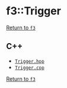 # f3::Trigger

[Return to `f3`](/docs/f3.md)

## C++

- [`Trigger.hpp`](/src/f3/Trigger.hpp)
- [`Trigger.cpp`](/src/f3/Trigger.cpp)

[Return to `f3`](/docs/f3.md)